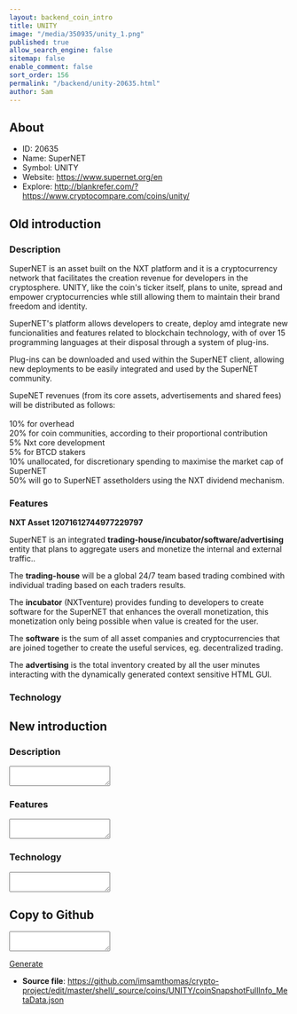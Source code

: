 ```yaml
---
layout: backend_coin_intro
title: UNITY
image: "/media/350935/unity_1.png"
published: true
allow_search_engine: false
sitemap: false
enable_comment: false
sort_order: 156
permalink: "/backend/unity-20635.html"
author: Sam
---
```


## About

- ID: 20635
- Name: SuperNET
- Symbol: UNITY
- Website: https://www.supernet.org/en
- Explore: http://blankrefer.com/?https://www.cryptocompare.com/coins/unity/


## Old introduction

### Description

<p>SuperNET is an asset built on the NXT platform and it is a cryptocurrency network that facilitates the creation revenue for developers in the cryptosphere. UNITY, like the coin&#39;s ticker itself, plans to unite, spread and empower cryptocurrencies whle still allowing them to maintain their brand freedom and identity. </p><p>SuperNET&#39;s platform allows developers to create, deploy amd integrate new funcionalities and features related to blockchain technology, with of over 15 programming languages at their disposal through a system of plug-ins.</p><p>Plug-ins can be downloaded and used within the SuperNET client, allowing new deployments to be easily integrated and used by the SuperNET community.</p><p>SupeNET revenues (from its core assets, advertisements and shared fees) will be distributed as follows:<br /><br /><span>10% for overhead</span><br /><span>20% for coin communities, according to their proportional contribution</span><br /><span>5% Nxt core development</span><br /><span>5% for BTCD stakers</span><br /><span>10% unallocated, for discretionary spending to maximise the market cap of SuperNET</span><br /><span>50% will go to SuperNET assetholders using the NXT dividend mechanism.</span></p>

### Features
<p><strong>NXT Asset 12071612744977229797</strong></p><p><span>SuperNET is an integrated <strong>trading-house/incubator/software/advertising</strong> entity that plans to aggregate users and monetize the internal and external traffic..</span></p><p>The <strong>trading-house</strong> will be a global 24/7 team based trading combined with individual trading based on each traders results.</p><p>The <strong>incubator</strong> (NXTventure) provides funding to developers to create software for the SuperNET that enhances the overall monetization, this monetization only being possible when value is created for the user.</p><p>The <strong>software</strong> is the sum of all asset companies and cryptocurrencies that are joined together to create the useful services, eg. decentralized trading.</p><p>The <strong>advertising</strong> is the total inventory created by all the user minutes interacting with the dynamically generated context sensitive HTML GUI.</p>

### Technology




## New introduction


### Description
<textarea id="meta_description" name="description"></textarea>

### Features
<textarea id="meta_features" name="features"></textarea>

### Technology
<textarea id="meta_technology" name="technology"></textarea>


## Copy to Github

<textarea id="coinsnapshotfullinfo_metadata"></textarea>

<a href="#gen" onclick="generateMetaDatJson()">Generate</a>

- **Source file**: <a href="https://github.com/imsamthomas/crypto-project/edit/master/shell/_source/coins/UNITY/coinSnapshotFullInfo_MetaData.json">https://github.com/imsamthomas/crypto-project/edit/master/shell/_source/coins/UNITY/coinSnapshotFullInfo_MetaData.json</a>

